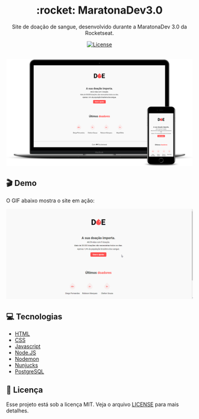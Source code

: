 <h1 align="center">
 :rocket: MaratonaDev3.0
</h1>

<p align="center">Site de doação de sangue, desenvolvido durante a MaratonaDev 3.0 da Rocketseat.</p>

<p align="center">
  <a href="https://opensource.org/licenses/MIT">
    <img alt="License" src="https://img.shields.io/badge/license-MIT-%23ff4f4f">
  </a>
</p>

<br>

<div align="center">
  <img src="screenshot.png" alt="screenshot" >
</div>

## :clapper: Demo
O GIF abaixo mostra o site em ação:

<div align="center">
  <img src="demo.gif" alt="demonstração" >
</div>

## :computer: Tecnologias
- [HTML](https://devdocs.io/html/)
- [CSS](https://devdocs.io/css/)
- [Javascript](https://devdocs.io/javascript/)
- [Node.JS](https://nodejs.org/en/)
- [Nodemon](https://nodemon.io/)
- [Nunjucks](https://mozilla.github.io/nunjucks/)
- [PostgreSQL](https://www.postgresql.org/)

## :memo: Licença

Esse projeto está sob a licença MIT. Veja o arquivo [LICENSE](/LICENSE) para mais detalhes.
